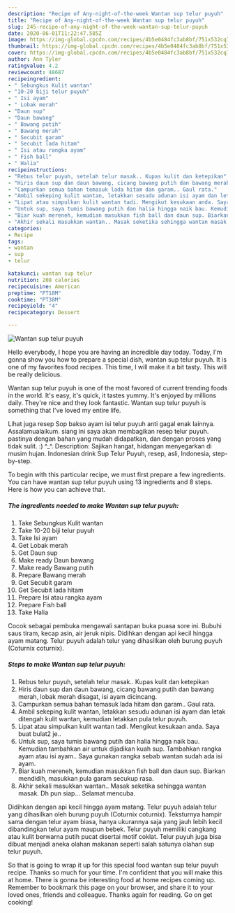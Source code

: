 ```yaml
---
description: "Recipe of Any-night-of-the-week Wantan sup telur puyuh"
title: "Recipe of Any-night-of-the-week Wantan sup telur puyuh"
slug: 245-recipe-of-any-night-of-the-week-wantan-sup-telur-puyuh
date: 2020-06-01T11:22:47.585Z
image: https://img-global.cpcdn.com/recipes/4b5e0484fc3ab8bf/751x532cq70/wantan-sup-telur-puyuh-resipi-foto-utama.jpg
thumbnail: https://img-global.cpcdn.com/recipes/4b5e0484fc3ab8bf/751x532cq70/wantan-sup-telur-puyuh-resipi-foto-utama.jpg
cover: https://img-global.cpcdn.com/recipes/4b5e0484fc3ab8bf/751x532cq70/wantan-sup-telur-puyuh-resipi-foto-utama.jpg
author: Ann Tyler
ratingvalue: 4.2
reviewcount: 48687
recipeingredient:
- " Sebungkus Kulit wantan"
- "10-20 biji telur puyuh"
- " Isi ayam"
- " Lobak merah"
- "Daun sup"
- "Daun bawang"
- " Bawang putih"
- " Bawang merah"
- " Secubit garam"
- " Secubit lada hitam"
- " Isi atau rangka ayam"
- " Fish ball"
- " Halia"
recipeinstructions:
- "Rebus telur puyuh, setelah telur masak.. Kupas kulit dan ketepikan"
- "Hiris daun sup dan daun bawang, cicang bawang putih dan bawang merah, lobak merah disagat, isi ayam dicincang."
- "Campurkan semua bahan temasuk lada hitam dan garam.. Gaul rata."
- "Ambil sekeping kulit wantan, letakkan sesudu adunan isi ayam dan letak ditengah kulit wantan, kemudian letakkan pula telur puyuh."
- "Lipat atau simpulkan kulit wantan tadi. Mengikut kesukaan anda. Saya buat bulat2 je.."
- "Untuk sup, saya tumis bawang putih dan halia hingga naik bau. Kemudian tambahkan air untuk dijadikan kuah sup. Tambahkan rangka ayam atau isi ayam.. Saya gunakan rangka sebab wantan sudah ada isi ayam."
- "Biar kuah mereneh, kemudian masukkan fish ball dan daun sup. Biarkan mendidih, masukkan pula garam secukup rasa."
- "Akhir sekali masukkan wantan.. Masak seketika sehingga wantan masak. Dh pun siap... Selamat mencuba."
categories:
- Recipe
tags:
- wantan
- sup
- telur

katakunci: wantan sup telur 
nutrition: 208 calories
recipecuisine: American
preptime: "PT18M"
cooktime: "PT38M"
recipeyield: "4"
recipecategory: Dessert

---
```



![Wantan sup telur puyuh](https://img-global.cpcdn.com/recipes/4b5e0484fc3ab8bf/751x532cq70/wantan-sup-telur-puyuh-resipi-foto-utama.jpg)

Hello everybody, I hope you are having an incredible day today. Today, I'm gonna show you how to prepare a special dish, wantan sup telur puyuh. It is one of my favorites food recipes. This time, I will make it a bit tasty. This will be really delicious.

Wantan sup telur puyuh is one of the most favored of current trending foods in the world. It's easy, it's quick, it tastes yummy. It's enjoyed by millions daily. They're nice and they look fantastic. Wantan sup telur puyuh is something that I've loved my entire life.

Lihat juga resep Sop bakso ayam isi telur puyuh anti gagal enak lainnya. Assalamualaikum. siang ini saya akan membagikan resep telur puyuh. pastinya dengan bahan yang mudah didapatkan, dan dengan proses yang tidak sulit. :) ^_^. Description: Sajikan hangat, hidangan menyegarkan di musim hujan. Indonesian drink Sup Telur Puyuh, resep, asli, Indonesia, step-by-step.


To begin with this particular recipe, we must first prepare a few ingredients. You can have wantan sup telur puyuh using 13 ingredients and 8 steps. Here is how you can achieve that.

<!--inarticleads1-->

##### The ingredients needed to make Wantan sup telur puyuh:

1. Take  Sebungkus Kulit wantan
1. Take 10-20 biji telur puyuh
1. Take  Isi ayam
1. Get  Lobak merah
1. Get Daun sup
1. Make ready Daun bawang
1. Make ready  Bawang putih
1. Prepare  Bawang merah
1. Get  Secubit garam
1. Get  Secubit lada hitam
1. Prepare  Isi atau rangka ayam
1. Prepare  Fish ball
1. Take  Halia


Cocok sebagai pembuka mengawali santapan buka puasa sore ini. Bubuhi saus tiram, kecap asin, air jeruk nipis. Didihkan dengan api kecil hingga ayam matang. Telur puyuh adalah telur yang dihasilkan oleh burung puyuh (Coturnix coturnix). 

<!--inarticleads2-->

##### Steps to make Wantan sup telur puyuh:

1. Rebus telur puyuh, setelah telur masak.. Kupas kulit dan ketepikan
1. Hiris daun sup dan daun bawang, cicang bawang putih dan bawang merah, lobak merah disagat, isi ayam dicincang.
1. Campurkan semua bahan temasuk lada hitam dan garam.. Gaul rata.
1. Ambil sekeping kulit wantan, letakkan sesudu adunan isi ayam dan letak ditengah kulit wantan, kemudian letakkan pula telur puyuh.
1. Lipat atau simpulkan kulit wantan tadi. Mengikut kesukaan anda. Saya buat bulat2 je..
1. Untuk sup, saya tumis bawang putih dan halia hingga naik bau. Kemudian tambahkan air untuk dijadikan kuah sup. Tambahkan rangka ayam atau isi ayam.. Saya gunakan rangka sebab wantan sudah ada isi ayam.
1. Biar kuah mereneh, kemudian masukkan fish ball dan daun sup. Biarkan mendidih, masukkan pula garam secukup rasa.
1. Akhir sekali masukkan wantan.. Masak seketika sehingga wantan masak. Dh pun siap... Selamat mencuba.


Didihkan dengan api kecil hingga ayam matang. Telur puyuh adalah telur yang dihasilkan oleh burung puyuh (Coturnix coturnix). Teksturnya hampir sama dengan telur ayam biasa, hanya ukurannya saja yang jauh lebih kecil dibandingkan telur ayam maupun bebek. Telur puyuh memiliki cangkang atau kulit berwarna putih pucat disertai motif coklat. Telur puyuh juga bisa dibuat menjadi aneka olahan makanan seperti salah satunya olahan sup telur puyuh. 

So that is going to wrap it up for this special food wantan sup telur puyuh recipe. Thanks so much for your time. I'm confident that you will make this at home. There is gonna be interesting food at home recipes coming up. Remember to bookmark this page on your browser, and share it to your loved ones, friends and colleague. Thanks again for reading. Go on get cooking!
